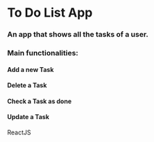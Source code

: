 # To Do List App

### An app that shows all the tasks of a user.

### Main functionalities:

#### Add a new Task
#### Delete a Task
#### Check a Task as done
#### Update a Task

ReactJS
